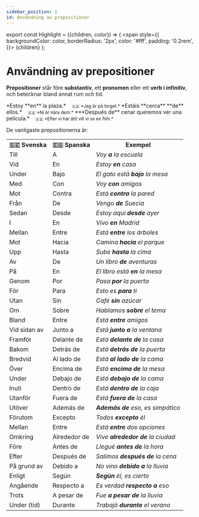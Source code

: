 ```yaml
---
sidebar_position: 1
id: Användning av prepositioner
---
```


export const Highlight = ({children, color}) => (
  <span
    style={{
      backgroundColor: color,
      borderRadius: '2px',
      color: '#fff',
      padding: '0.2rem',
    }}>
    {children}
  </span>
);

# <Highlight color="var(--highlight)">Användning av prepositioner</Highlight>

**Prepositioner** står före **substantiv**, ett **pronomen** eller ett **verb i infinitiv**, och betecknar bland annat rum och tid.

<div class="custom-quote">  
*Estoy **en** la plaza.*   
&nbsp;&nbsp;&nbsp;<small>🇸🇪 *Jag är på torget.*</small>    
*Estáis **cerca** **de** ellos.*   
&nbsp;&nbsp;&nbsp;<small>🇸🇪 *Ni är nära dem.*</small>    
***Después de** cenar queremos ver una película.*   
&nbsp;&nbsp;&nbsp;<small>🇸🇪 *Efter vi har ätit vill vi se en film.*</small>    
</div>

De vanligaste prepositionerna är:

<table>
  <tbody>
    <tr>
      <th>🇸🇪 Svenska</th>
      <th>🇪🇸 Spanska</th>
      <th>Exempel</th>
    </tr>
    <tr>
      <td>Till</td>
      <td>A</td>
      <td><i>Voy <b>a</b> la escuela</i></td>
    </tr>
    <tr>
      <td>Vid</td>
      <td>En</td>
      <td><i>Estoy <b>en</b> casa</i></td>
    </tr>
    <tr>
      <td>Under</td>
      <td>Bajo</td>
      <td><i>El gato está <b>bajo</b> la mesa</i></td>
    </tr>
    <tr>
      <td>Med</td>
      <td>Con</td>
      <td><i>Voy <b>con</b> amigos</i></td>
    </tr>
    <tr>
      <td>Mot</td>
      <td>Contra</td>
      <td><i>Está <b>contra</b> la pared</i></td>
    </tr>
    <tr>
      <td>Från</td>
      <td>De</td>
      <td><i>Vengo <b>de</b> Suecia</i></td>
    </tr>
    <tr>
      <td>Sedan</td>
      <td>Desde</td>
      <td><i>Estoy aquí <b>desde</b> ayer</i></td>
    </tr>
    <tr>
      <td>I</td>
      <td>En</td>
      <td><i>Vivo <b>en</b> Madrid</i></td>
    </tr>
    <tr>
      <td>Mellan</td>
      <td>Entre</td>
      <td><i>Está <b>entre</b> los árboles</i></td>
    </tr>
    <tr>
      <td>Mot</td>
      <td>Hacia</td>
      <td><i>Camina <b>hacia</b> el parque</i></td>
    </tr>
    <tr>
      <td>Upp</td>
      <td>Hasta</td>
      <td><i>Sube <b>hasta</b> la cima</i></td>
    </tr>
    <tr>
      <td>Av</td>
      <td>De</td>
      <td><i>Un libro <b>de</b> aventuras</i></td>
    </tr>
    <tr>
      <td>På</td>
      <td>En</td>
      <td><i>El libro está <b>en</b> la mesa</i></td>
    </tr>
    <tr>
      <td>Genom</td>
      <td>Por</td>
      <td><i>Pasa <b>por</b> la puerta</i></td>
    </tr>
    <tr>
      <td>För</td>
      <td>Para</td>
      <td><i>Esto es <b>para</b> ti</i></td>
    </tr>
    <tr>
      <td>Utan</td>
      <td>Sin</td>
      <td><i>Café <b>sin</b> azúcar</i></td>
    </tr>
    <tr>
      <td>Om</td>
      <td>Sobre</td>
      <td><i>Hablamos <b>sobre</b> el tema</i></td>
    </tr>
    <tr>
      <td>Bland</td>
      <td>Entre</td>
      <td><i>Está <b>entre</b> amigos</i></td>
    </tr>
    <tr>
      <td>Vid sidan av</td>
      <td>Junto a</td>
      <td><i>Está <b>junto a</b> la ventana</i></td>
    </tr>
    <tr>
      <td>Framför</td>
      <td>Delante de</td>
      <td><i>Está <b>delante de</b> la casa</i></td>
    </tr>
    <tr>
      <td>Bakom</td>
      <td>Detrás de</td>
      <td><i>Está <b>detrás de</b> la puerta</i></td>
    </tr>
    <tr>
      <td>Bredvid</td>
      <td>Al lado de</td>
      <td><i>Está <b>al lado de</b> la cama</i></td>
    </tr>
    <tr>
      <td>Över</td>
      <td>Encima de</td>
      <td><i>Está <b>encima de</b> la mesa</i></td>
    </tr>
    <tr>
      <td>Under</td>
      <td>Debajo de</td>
      <td><i>Está <b>debajo de</b> la cama</i></td>
    </tr>
    <tr>
      <td>Inuti</td>
      <td>Dentro de</td>
      <td><i>Está <b>dentro de</b> la caja</i></td>
    </tr>
    <tr>
      <td>Utanför</td>
      <td>Fuera de</td>
      <td><i>Está <b>fuera de</b> la casa</i></td>
    </tr>
    <tr>
      <td>Utöver</td>
      <td>Además de</td>
      <td><i><b>Además de</b> eso, es simpático</i></td>
    </tr>
    <tr>
      <td>Förutom</td>
      <td>Excepto</td>
      <td><i>Todos <b>excepto</b> él</i></td>
    </tr>
    <tr>
      <td>Mellan</td>
      <td>Entre</td>
      <td><i>Está <b>entre</b> dos opciones</i></td>
    </tr>
    <tr>
      <td>Omkring</td>
      <td>Alrededor de</td>
      <td><i>Vive <b>alrededor de</b> la ciudad</i></td>
    </tr>
    <tr>
      <td>Före</td>
      <td>Antes de</td>
      <td><i>Llegué <b>antes de</b> la hora</i></td>
    </tr>
    <tr>
      <td>Efter</td>
      <td>Después de</td>
      <td><i>Salimos <b>después de</b> la cena</i></td>
    </tr>
    <tr>
      <td>På grund av</td>
      <td>Debido a</td>
      <td><i>No vino <b>debido a</b> la lluvia</i></td>
    </tr>
    <tr>
      <td>Enligt</td>
      <td>Según</td>
      <td><i><b>Según</b> él, es cierto</i></td>
    </tr>
    <tr>
      <td>Angående</td>
      <td>Respecto a</td>
      <td><i>Es verdad <b>respecto a</b> eso</i></td>
    </tr>
    <tr>
      <td>Trots</td>
      <td>A pesar de</td>
      <td><i>Fue <b>a pesar de</b> la lluvia</i></td>
    </tr>
    <tr>
      <td>Under (tid)</td>
      <td>Durante</td>
      <td><i>Trabajó <b>durante</b> el verano</i></td>
    </tr>
  </tbody>
</table>
